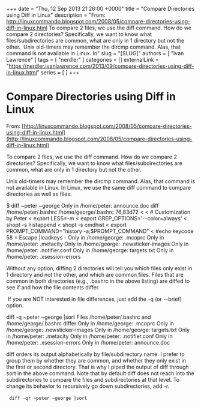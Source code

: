 +++
date = "Thu, 12 Sep 2013 21:26:00 +0000"
title = "Compare Directories using Diff in Linux"
description = "From: http://linuxcommando.blogspot.com/2008/05/compare-directories-using-diff-in-linux.html To compare 2 files, we use the diff command. How do we compare 2 directories? Specifically, we want to know what files/subdirectories are common, what are only in 1 directory but not the other.&nbsp; Unix old-timers may remember the dircmp command. Alas, that command is not available in Linux. In"
slug = "[SLUG]"
authors = [ "Ivan Lawrence" ]
tags = [ "nerdler" ]
categories = []
externalLink = "https://nerdler.ivanlawrence.com/2013/09/compare-directories-using-diff-in-linux.html"
series = [ ]
+++

# Compare Directories using Diff in Linux

From: [http://linuxcommando.blogspot.com/2008/05/compare-directories-using-diff-in-linux.html](http://linuxcommando.blogspot.com/2008/05/compare-directories-using-diff-in-linux.html)  
  
To compare 2 files, we use the diff command. How do we compare 2 directories? Specifically, we want to know what files/subdirectories are common, what are only in 1 directory but not the other.   
  
Unix old-timers may remember the dircmp command. Alas, that command is not available in Linux. In Linux, we use the same diff command to compare directories as well as files.  
  

$ diff  ~peter ~george
Only in /home/peter: announce.doc
diff /home/peter/.bashrc /home/george/.bashrc
76,83d72
<
< # Customization by Peter
< export LESS=-m
< export GREP\_OPTIONS='--color=always'
< shopt -s histappend
< shopt -s cmdhist
< export PROMPT\_COMMAND="history -a;$PROMPT\_COMMAND"
< #echo keycode 58 = Escape |loadkeys -
Only in /home/george: .mcoprc
Only in /home/peter: .metacity
Only in /home/george: .newsticker-images
Only in /home/peter: .notifier.conf
Only in /home/george: targets.txt
Only in /home/peter: .xsession-errors

  
Without any option, diffing 2 directories will tell you which files only exist in 1 directory and not the other, and which are common files. Files that are common in both directories (e.g., .bashrc in the above listing) are diffed to see if and how the file contents differ.  
  
 If you are NOT interested in file differences, just add the -q (or --brief) option.  
  

diff -q ~peter ~george  |sort
Files /home/peter/.bashrc and /home/george/.bashrc differ
Only in /home/george: .mcoprc
Only in /home/george: .newsticker-images
Only in /home/george: targets.txt
Only in /home/peter: .metacity
Only in /home/peter: .notifier.conf
Only in /home/peter: .xsession-errors
Only in /home/peter: announce.doc

  
diff orders its output alphabetically by file/subdirectory name. I prefer to group them by whether they are common, and whether they only exist in the first or second directory. That is why I piped the output of diff through sort in the above command. Note that by default diff does not reach into the subdirectories to compare the files and subdirectories at that level. To change its behavior to recursively go down subdirectories, add -r.  
  
  `diff -qr ~peter ~george |sort`